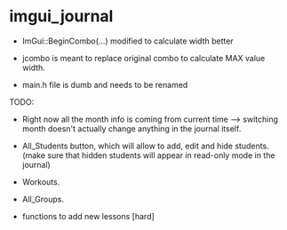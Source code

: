 # imgui_journal

- ImGui::BeginCombo(...) modified to calculate width better

- jcombo is meant to replace original combo to calculate MAX value width.

- main.h file is dumb and needs to be renamed

TODO:
- Right now all the month info is coming from current time --> switching month doesn't actually change anything in the journal itself.
- All_Students button, which will allow to add, edit and hide students. (make sure that hidden students will appear in read-only mode in the journal)
- Workouts.
- All_Groups.

- functions to add new lessons [hard]